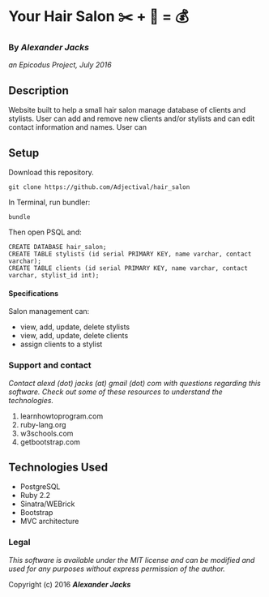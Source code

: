 # Your Hair Salon :scissors: + :haircut: = :moneybag:
### By _Alexander Jacks_
_an Epicodus Project, July 2016_

## Description
Website built to help a small hair salon manage database of clients and stylists. User can add and remove new clients and/or stylists and can edit contact information and names. User can


## Setup
Download this repository.
```
git clone https://github.com/Adjectival/hair_salon
```

In Terminal, run bundler:
```
bundle
```

Then open PSQL and:
```
CREATE DATABASE hair_salon;
CREATE TABLE stylists (id serial PRIMARY KEY, name varchar, contact varchar);
CREATE TABLE clients (id serial PRIMARY KEY, name varchar, contact varchar, stylist_id int);
```

#### Specifications

Salon management can:
- view, add, update, delete stylists
- view, add, update, delete clients
- assign clients to a stylist


### Support and contact
_Contact alexd (dot) jacks (at) gmail (dot) com with questions regarding this software. Check out some of these resources to understand the technologies._

1. learnhowtoprogram.com
2. ruby-lang.org
3. w3schools.com
4. getbootstrap.com

## Technologies Used
- PostgreSQL
- Ruby 2.2
- Sinatra/WEBrick
- Bootstrap
- MVC architecture

### Legal
_This software is available under the MIT license and can be modified and used for any purposes without express permission of the author._

Copyright (c) 2016 **_Alexander Jacks_**
